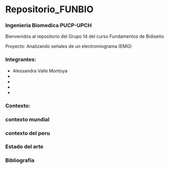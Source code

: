 # Repositorio_FUNBIO
### Ingenieria Biomedica PUCP-UPCH
Bienvenidos al repositorio del Grupo 14 del curso Fundamentos de Bidiseño

Proyecto: Analizando señales de un electromiograma (EMG)

### Integrantes:
- Alessandra Valle Montoya
-
-
-
- 
### Contexto:
###     contexto mundial 
###     contexto del peru

### Estado del arte

### Bibliografía
